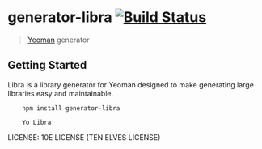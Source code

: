 # generator-libra [![Build Status](https://secure.travis-ci.org/danielstern/generator-libra.png?branch=master)](https://travis-ci.org/danielstern/generator-libra)

> [Yeoman](http://yeoman.io) generator


## Getting Started

Libra is a library generator for Yeoman designed to make generating large libraries easy and maintainable.

```
	npm install generator-libra
```

```
	Yo Libra
```




LICENSE: 10E LICENSE (TEN ELVES LICENSE)

